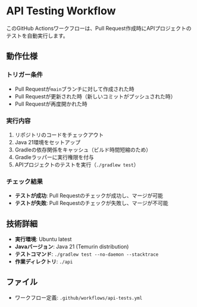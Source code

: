 # API Testing Workflow

このGitHub Actionsワークフローは、Pull Request作成時にAPIプロジェクトのテストを自動実行します。

## 動作仕様

### トリガー条件
- Pull Requestが`main`ブランチに対して作成された時
- Pull Requestが更新された時（新しいコミットがプッシュされた時）
- Pull Requestが再度開かれた時

### 実行内容
1. リポジトリのコードをチェックアウト
2. Java 21環境をセットアップ
3. Gradleの依存関係をキャッシュ（ビルド時間短縮のため）
4. Gradleラッパーに実行権限を付与
5. APIプロジェクトのテストを実行（`./gradlew test`）

### チェック結果
- **テストが成功**: Pull Requestのチェックが成功し、マージが可能
- **テストが失敗**: Pull Requestのチェックが失敗し、マージが不可能

## 技術詳細

- **実行環境**: Ubuntu latest
- **Javaバージョン**: Java 21 (Temurin distribution)
- **テストコマンド**: `./gradlew test --no-daemon --stacktrace`
- **作業ディレクトリ**: `./api`

## ファイル
- ワークフロー定義: `.github/workflows/api-tests.yml`